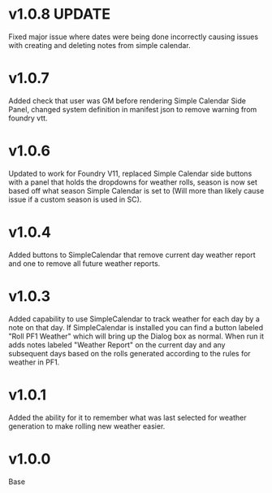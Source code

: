 # v1.0.8 UPDATE
Fixed major issue where dates were being done incorrectly causing issues with creating and deleting notes from simple calendar.

# v1.0.7
Added check that user was GM before rendering Simple Calendar Side Panel, changed system definition in manifest json to remove warning from foundry vtt.
# v1.0.6
Updated to work for Foundry V11, replaced Simple Calendar side buttons with a panel that holds the dropdowns for weather rolls, season is now set based off what season Simple Calendar is set to (Will more than likely cause issue if a custom season is used in SC).
# v1.0.4
Added buttons to SimpleCalendar that remove current day weather report and one to remove all future weather reports.
# v1.0.3
Added capability to use SimpleCalendar to track weather for each day by a note on that day.  If SimpleCalendar is installed you can find a button labeled "Roll PF1 Weather" which will bring up the Dialog box as normal. When run it adds notes labeled "Weather Report" on the current day and any subsequent days based on the rolls generated according to the rules for weather in PF1.
# v1.0.1
Added the ability for it to remember what was last selected for weather generation to make rolling new weather easier.
# v1.0.0
Base
